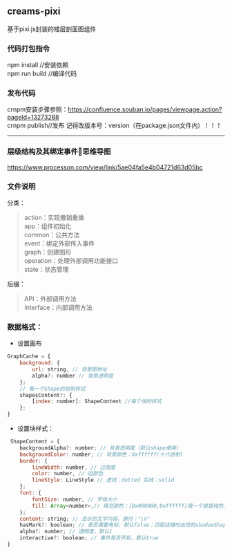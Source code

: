 ## creams-pixi
基于pixi.js封装的楼层剖面图组件  
### 代码打包指令
npm install //安装依赖  
npm run build //编译代码  
### 发布代码
crnpm安装步骤参照：https://confluence.souban.io/pages/viewpage.action?pageId=13273288  
crnpm publish//发布  记得改版本号：version（在package.json文件内）！！！
***
### 层级结构及其绑定事件思维导图
https://www.processon.com/view/link/5ae04fa5e4b04721d63d05bc

### 文件说明
分类：  
>action：实现撤销重做  
app：组件初始化  
common：公共方法  
event：绑定外部传入事件  
graph：创建图形  
operation：处理外部调用功能接口  
state：状态管理

后缀：
>API：外部调用方法  
Interface：内部调用方法

### 数据格式：
* 设置画布
```javascript
GraphCache = {
    background: {
        url: string, // 背景图地址
        alpha?: number // 背景透明度
    };
    // 每一个Shape的绘制样式
    shapesContent?: {
        [index: number]: ShapeContent //每个块的样式
    };
}
```
* 设置块样式：
```javascript
 ShapeContent = {
    backgroundAlpha?: number; // 背景透明度（默认shape使用）
    backgroundColor: number; // 背景颜色：0xffffff(十六进制)
    border: {
        lineWidth: number, // 边宽度
        color: number, // 边颜色
        lineStyle: LineStyle // 虚线：dotted 实线：solid
    };
    font: {
        fontSize: number, // 字体大小
        fill: Array<number>,// 填充颜色：[0x000000,0xffffff]填一个就是纯色，多个就是渐变效果
    };
    content: string; // 显示的文字内容，换行："\n"
    hasMark?: boolean; // 是否需要角标，默认false：匹配店铺时出现的shadowShape使用
    alpha?: number; // 透明度，默认1
    interactive?: boolean; // 事件是否开启，默认true
}
```